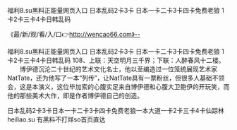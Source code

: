 福利8.su黑料正能量网页入口
日本乱码2卡3卡
日本一卡二卡3卡四卡免费老狼
1卡2卡三卡4卡日韩乱码


《最/新/观/看/入/口👉http://wencao66.com》--

福利8.su黑料正能量网页入口
日本乱码2卡3卡
日本一卡二卡3卡四卡免费老狼
1卡2卡三卡4卡日韩乱码
	108、上联：天空明月三千界；下联：人醉春风十二楼。
　　博伊德沉沦二十世纪的艺术文化名士，他以至编造过一位笼统展现艺术家NatTate，还为他写了一本“列传”，让NatTate具有一票粉丝，但很多人基础不领会，这是本演义，这位毕加索的心腹实足来自博伊德和心腹大卫鲍伊的开玩笑，而他的那些美术大作，即是作者博伊德自己的创造。





日本乱码2卡3卡日本一卡二卡3卡四卡免费老狼一本大道一卡2卡三卡4卡仙踪林heiliao.su 有黑料不打烊so首页直达
